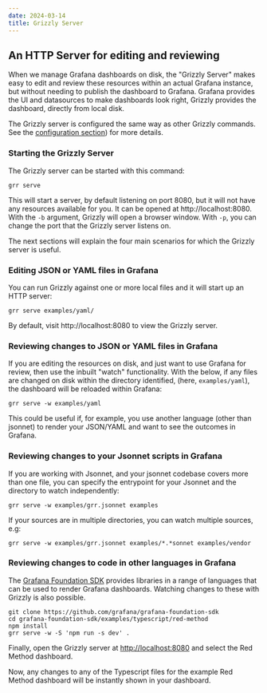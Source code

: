 ```yaml
---
date: 2024-03-14
title: Grizzly Server
---
```

## An HTTP Server for editing and reviewing
When we manage Grafana dashboards on disk, the "Grizzly Server" makes easy to
edit and review these resources within an actual Grafana instance, but without
needing to publish the dashboard to Grafana. Grafana provides the UI and datasources
to make dashboards look right, Grizzly provides the dashboard, directly from
local disk.

The Grizzly server is configured the same way as other Grizzly commands. See
the [configuration section](../configuration)) for more details.

### Starting the Grizzly Server
The Grizzly server can be started with this command:

```
grr serve
```

This will start a server, by default listening on port 8080, but it will not have any resources available
for you. It can be opened at http://localhost:8080. With the `-b` argument, Grizzly will open a browser
window. With `-p`, you can change the port that the Grizzly server listens on.

The next sections will explain the four main scenarios for which the Grizzly server is useful.

### Editing JSON or YAML files in Grafana
You can run Grizzly against one or more local files and it will start up an
HTTP server:

```
grr serve examples/yaml/
```

By default, visit http://localhost:8080 to view the Grizzly server.

### Reviewing changes to JSON or YAML files in Grafana
If you are editing the resources on disk, and just want to use Grafana for review, then use the inbuilt
"watch" functionality. With the below, if any files are changed on disk within the directory identified,
(here, `examples/yaml`), the dashboard will be reloaded within Grafana:

```
grr serve -w examples/yaml
```

This could be useful if, for example, you use another language (other than jsonnet) to render your
JSON/YAML and want to see the outcomes in Grafana.

### Reviewing changes to your Jsonnet scripts in Grafana
If you are working with Jsonnet, and your jsonnet codebase covers more than one file, you can specify
the entrypoint for your Jsonnet and the directory to watch independently:

```
grr serve -w examples/grr.jsonnet examples
```

If your sources are in multiple directories, you can watch multiple sources, e.g:

```
grr serve -w examples/grr.jsonnet examples/*.*sonnet examples/vendor
```

### Reviewing changes to code in other languages in Grafana
The [Grafana Foundation SDK](https://github.com/grafana/grafana-foundation-sdk) provides libraries in a
range of languages that can be used to render Grafana dashboards. Watching changes to these with Grizzly
is also possible.

```
git clone https://github.com/grafana/grafana-foundation-sdk
cd grafana-foundation-sdk/examples/typescript/red-method
npm install
grr serve -w -S 'npm run -s dev' .
```
Finally, open the Grizzly server at [http://localhost:8080](http://localhost:8080) and select the Red
Method dashboard.

Now, any changes to any of the Typescript files for the example Red Method dashboard will be instantly
shown in your dashboard.